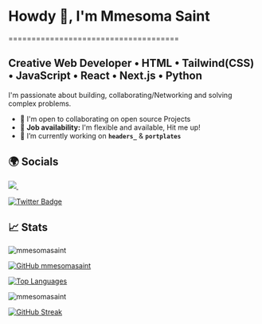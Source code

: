 # Howdy 👋, I'm Mmesoma Saint
=====================================

## Creative Web Developer • HTML • Tailwind(CSS) • JavaScript • React • Next.js • Python
I'm passionate about building, collaborating/Networking and solving complex problems.

* 🤝  I'm open to collaborating on open source Projects
* 💼 <b> Job availability: </b> I'm flexible and available, Hit me up!
* 🔭 I’m currently working on **`headers_`** & **`portplates`**

## 🌍 Socials 
<a href="https://wa.me/+2348157832809?text=Hello Saint." target="_blank">
  <img src="https://img.shields.io/badge/WHATSAPP-%2325D366.svg?&style=for-the-badge&logo=whatsapp&logoColor=white" />
</a>&nbsp;&nbsp;

[![Twitter Badge](https://img.shields.io/badge/-@saint_somso-1ca0f1?style=flat&labelColor=1ca0f1&logo=twitter&logoColor=white)](https://twitter.com/saint_somso)

## 📈 Stats  
  <img src="https://komarev.com/ghpvc/?username=mmesomasaint" alt="mmesomasaint" />
  
  [![GitHub mmesomasaint](https://img.shields.io/github/followers/mmesomasaint?label=Follow%20me&style=flat)](https://github.com/mmesomasaint)
 
  [![Top Languages](https://github-readme-stats.vercel.app/api/top-langs/?username=mmesomasaint&layout=compact&theme=solarized-dark&hide_border=true)](https://github.com/mmesomasaint/)
  
 <img src="https://github-readme-stats.vercel.app/api?username=mmesomasaint&show_icons=true&theme=solarized-dark&hide_border=true" alt="mmesomasaint" />

 [![GitHub Streak](http://github-readme-streak-stats.herokuapp.com?user=mmesomasaint&show_icons=true&theme=solarized-dark&hide_border=true&date_format=M%20j%5B%2C%20Y%5D)](https://git.io/streak-stats)
<!--
**devBayo/devBayo** is a ✨ _special_ ✨ repository because its `README.md` (this file) appears on your GitHub profile.

Here are some ideas to get you started:

- 🔭 I’m currently working on ...
- 🌱 I’m currently learning ...
- 👯 I’m looking to collaborate on ...
- 🤔 I’m looking for help with ...
- 💬 Ask me about ...
- 📫 How to reach me: ...
- 😄 Pronouns: ...
- ⚡ Fun fact: ...
-->
